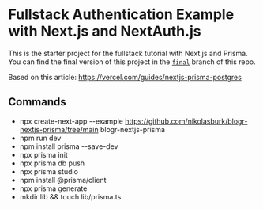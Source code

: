 # Fullstack Authentication Example with Next.js and NextAuth.js

This is the starter project for the fullstack tutorial with Next.js and Prisma. You can find the final version of this project in the [`final`](https://github.com/prisma/blogr-nextjs-prisma/tree/final) branch of this repo.

Based on this article: https://vercel.com/guides/nextjs-prisma-postgres

## Commands

- npx create-next-app --example https://github.com/nikolasburk/blogr-nextjs-prisma/tree/main blogr-nextjs-prisma
- npm run dev
- npm install prisma --save-dev
- npx prisma init
- npx prisma db push
- npx prisma studio
- npm install @prisma/client
- npx prisma generate
- mkdir lib && touch lib/prisma.ts
